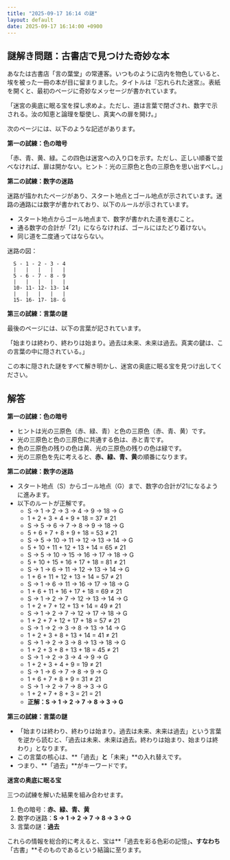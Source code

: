```yaml
---
title: "2025-09-17 16:14 の謎"
layout: default
date: 2025-09-17 16:14:00 +0900
---
```

## 謎解き問題：古書店で見つけた奇妙な本

あなたは古書店「言の葉堂」の常連客。いつものように店内を物色していると、埃を被った一冊の本が目に留まりました。タイトルは『忘れられた迷宮』。表紙を開くと、最初のページに奇妙なメッセージが書かれています。

「迷宮の奥底に眠る宝を探し求めよ。ただし、道は言葉で閉ざされ、数字で示される。汝の知恵と論理を駆使し、真実への扉を開け。」

次のページには、以下のような記述があります。

**第一の試練：色の暗号**

「赤、青、黄、緑。この四色は迷宮への入り口を示す。ただし、正しい順番で並べなければ、扉は開かない。ヒント：光の三原色と色の三原色を思い出すべし。」

**第二の試練：数字の迷路**

迷路が描かれたページがあり、スタート地点とゴール地点が示されています。迷路の通路には数字が書かれており、以下のルールが示されています。

*   スタート地点からゴール地点まで、数字が書かれた道を進むこと。
*   通る数字の合計が「21」にならなければ、ゴールにはたどり着けない。
*   同じ道を二度通ってはならない。

迷路の図：

```
  S - 1 - 2 - 3 - 4
  |   |   |   |   |
  5 - 6 - 7 - 8 - 9
  |   |   |   |   |
  10- 11- 12- 13- 14
  |   |   |   |   |
  15- 16- 17- 18- G
```

**第三の試練：言葉の謎**

最後のページには、以下の言葉が記されています。

「始まりは終わり、終わりは始まり。過去は未来、未来は過去。真実の鍵は、この言葉の中に隠されている。」

この本に隠された謎をすべて解き明かし、迷宮の奥底に眠る宝を見つけ出してください。

## 解答

**第一の試練：色の暗号**

*   ヒントは光の三原色（赤、緑、青）と色の三原色（赤、青、黄）です。
*   光の三原色と色の三原色に共通する色は、赤と青です。
*   色の三原色の残りの色は黄、光の三原色の残りの色は緑です。
*   光の三原色を先に考えると、**赤、緑、青、黄**の順番になります。

**第二の試練：数字の迷路**

*   スタート地点（S）からゴール地点（G）まで、数字の合計が21になるように進みます。
*   以下のルートが正解です。
    *   S -> 1 -> 2 -> 3 -> 4 -> 9 -> 18 -> G
    *   1 + 2 + 3 + 4 + 9 + 18 = 37 ≠ 21
    *   S -> 5 -> 6 -> 7 -> 8 -> 9 -> 18 -> G
    *   5 + 6 + 7 + 8 + 9 + 18 = 53 ≠ 21
    *   S -> 5 -> 10 -> 11 -> 12 -> 13 -> 14 -> G
    *   5 + 10 + 11 + 12 + 13 + 14 = 65 ≠ 21
    *   S -> 5 -> 10 -> 15 -> 16 -> 17 -> 18 -> G
    *   5 + 10 + 15 + 16 + 17 + 18 = 81 ≠ 21
    *   S -> 1 -> 6 -> 11 -> 12 -> 13 -> 14 -> G
    *   1 + 6 + 11 + 12 + 13 + 14 = 57 ≠ 21
    *   S -> 1 -> 6 -> 11 -> 16 -> 17 -> 18 -> G
    *   1 + 6 + 11 + 16 + 17 + 18 = 69 ≠ 21
    *   S -> 1 -> 2 -> 7 -> 12 -> 13 -> 14 -> G
    *   1 + 2 + 7 + 12 + 13 + 14 = 49 ≠ 21
    *   S -> 1 -> 2 -> 7 -> 12 -> 17 -> 18 -> G
    *   1 + 2 + 7 + 12 + 17 + 18 = 57 ≠ 21
    *   S -> 1 -> 2 -> 3 -> 8 -> 13 -> 14 -> G
    *   1 + 2 + 3 + 8 + 13 + 14 = 41 ≠ 21
    *   S -> 1 -> 2 -> 3 -> 8 -> 13 -> 18 -> G
    *   1 + 2 + 3 + 8 + 13 + 18 = 45 ≠ 21
    *   S -> 1 -> 2 -> 3 -> 4 -> 9 -> G
    *   1 + 2 + 3 + 4 + 9 = 19 ≠ 21
    *   S -> 1 -> 6 -> 7 -> 8 -> 9 -> G
    *   1 + 6 + 7 + 8 + 9 = 31 ≠ 21
    *   S -> 1 -> 2 -> 7 -> 8 -> 3 -> G
    *   1 + 2 + 7 + 8 + 3 = 21 = 21
    *   **正解：S -> 1 -> 2 -> 7 -> 8 -> 3 -> G**

**第三の試練：言葉の謎**

*   「始まりは終わり、終わりは始まり。過去は未来、未来は過去」という言葉を逆から読むと、「過去は未来、未来は過去。終わりは始まり、始まりは終わり」となります。
*   この言葉の核心は、**「過去」**と**「未来」**の入れ替えです。
*   つまり、**「過去」**がキーワードです。

**迷宮の奥底に眠る宝**

三つの試練を解いた結果を組み合わせます。

1.  色の暗号：**赤、緑、青、黄**
2.  数字の迷路：**S -> 1 -> 2 -> 7 -> 8 -> 3 -> G**
3.  言葉の謎：**過去**

これらの情報を総合的に考えると、宝は**「過去を彩る色彩の記憶」**、すなわち**「古書」**そのものであるという結論に至ります。
